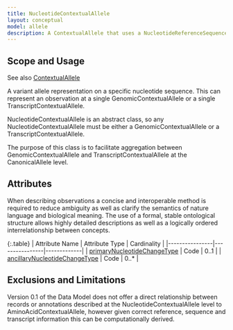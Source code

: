 ```yaml
---
title: NucleotideContextualAllele
layout: conceptual
model: allele
description: A ContextualAllele that uses a NucleotideReferenceSequence as its ReferenceSequence.
---
```



Scope and Usage
---------------

See also [ContextualAllele](index.html)

A variant allele representation on a specific nucleotide sequence.  This can represent an observation at a single GenomicContextualAllele or a single TranscriptContextualAllele.

NucleotideContextualAllele is an abstract class, so any NucleotideContextualAllele must be either a GenomicContextualAllele or a TranscriptContextualAllele.

The purpose of this class is to facilitate aggregation between GenomicContextualAllele and TranscriptContextualAllele at the CanonicalAllele level.

Attributes
--------------------

When describing observations a concise and interoperable method is required to reduce ambiguity as well as clarify the semantics of nature language and biological meaning. The use of a formal, stable ontological structure allows highly detailed descriptions as well as a logically ordered interrelationship between concepts.

{:.table}
| Attribute Name | Attribute Type | Cardinality |
|----------------|----------------|-------------|
| [primaryNucleotideChangeType](/implementation/value_set_list/primary_nucleotide_change_type.html) | Code | 0..1 |
| [ancillaryNucleotideChangeType](/implementation/value_set_list/ancillary_nucleotide_change_type.html) | Code | 0..* |

Exclusions and Limitations
--------------------------

Version 0.1 of the Data Model does not offer a direct relationship between records or annotations described at the NucleotideContextualAllele level to AminoAcidContextualAllele, however given correct reference, sequence and transcript information this can be computationally derived.
